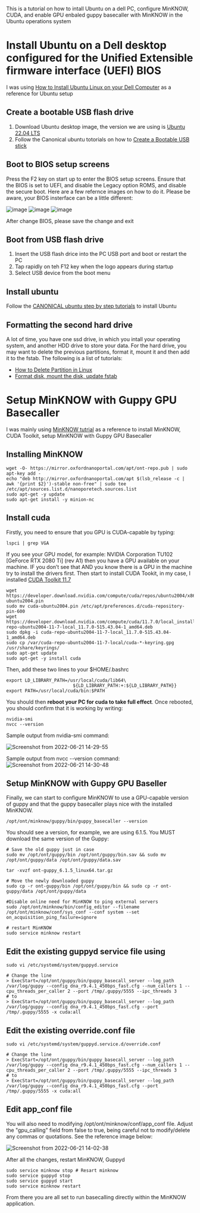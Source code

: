 This is a tutorial on how to intall Ubuntu on a dell PC, configure MinKNOW, CUDA, and enable GPU enbaled guppy basecaller with MinKNOW in the Ubuntu operations system
# Install Ubuntu on a Dell desktop configured for the Unified Extensible firmware interface (UEFI) BIOS
I was using [How to Install Ubuntu Linux on your Dell Computer](https://www.dell.com/support/kbdoc/en-ca/000131655/how-to-install-ubuntu-linux-on-your-dell-pc) as a reference for Ubuntu setup

## Create a bootable USB flash drive
1. Download Ubuntu desktop image, the version we are using is [Ubuntu 22.04 LTS](https://ubuntu.com/download/desktop)
2. Follow the Canonical ubuntu totorials on how to [Create a Bootable USB stick](https://ubuntu.com/tutorials/install-ubuntu-desktop#3-create-a-bootable-usb-stick)
## Boot to BIOS setup screens
Press the F2 key on start up to enter the BIOS setup screens. Ensure that the BIOS is set to UEFI, and disable the Legacy option ROMS, and disable the secure boot. Here are a few refernce images on how to do it. Please be aware, your BIOS insterface can be a little different:

![image](https://user-images.githubusercontent.com/52679027/174858747-5383538b-bb34-4629-aed3-9b7e84392246.png)
![image](https://user-images.githubusercontent.com/52679027/174859187-b8cdaab2-f805-4841-b548-547c6f96fd42.png)
![image](https://user-images.githubusercontent.com/52679027/174892849-f51e928b-cd52-48db-aa48-60b423083427.png)


After change BIOS, please save the change and exit

## Boot from USB flash drive
1. Insert the USB flash drice into the PC USB port and boot or restart the PC
2. Tap rapidly on teh F12 key when the logo appears during startup
3. Select USB device from the boot menu

## Install ubuntu 
Follow the [CANONICAL ubuntu step by step tutorials](https://ubuntu.com/tutorials/install-ubuntu-desktop#1-overview) to install Ubuntu 

## Formatting the second hard drive
A lot of time, you have one ssd drive, in which you intall your operating system, and another HDD drive to store your data. For the hard drive, you may want to delete the previous partitions, format it, mount it and then add it to the fstab. The following is a list of tutorials: 
* [How to Delete Partition in Linux](https://phoenixnap.com/kb/delete-partition-linux)
* [Format disk, mount the disk, update fstab](https://www.cyberciti.biz/faq/linux-disk-format/)

# Setup MinKNOW with Guppy GPU Basecaller
I was mainly using [MinKNOW tutrial](https://jhuapl-bio.github.io/Basestack/supplemental/minknow_guppy) as a reference to install MinKNOW, CUDA Toolkit, setup MinKNOW with Guppy GPU Basecaller

## Installing MinKNOW
```
wget -O- https://mirror.oxfordnanoportal.com/apt/ont-repo.pub | sudo apt-key add -
echo "deb http://mirror.oxfordnanoportal.com/apt $(lsb_release -c | awk '{print $2}')-stable non-free" | sudo tee /etc/apt/sources.list.d/nanoporetech.sources.list
sudo apt-get -y update
sudo apt-get install -y minion-nc
```
## Install cuda
Firstly, you need to ensure that you GPU is CUDA-capable by typing:
```
lspci | grep VGA
```
If you see your GPU model, for example: NVIDIA Corporation TU102 [GeForce RTX 2080 Ti] (rev A1) then you have a GPU available on your machine. IF you don’t see that AND you know there is a GPU in the machine try to install the drivers first. Then start to install CUDA Tookit, in my case, I installed [CUDA Toolkit 11.7](https://developer.nvidia.com/cuda-downloads?target_os=Linux&target_arch=x86_64&Distribution=Ubuntu&target_version=20.04&target_type=deb_local)

```
wget https://developer.download.nvidia.com/compute/cuda/repos/ubuntu2004/x86_64/cuda-ubuntu2004.pin
sudo mv cuda-ubuntu2004.pin /etc/apt/preferences.d/cuda-repository-pin-600
wget https://developer.download.nvidia.com/compute/cuda/11.7.0/local_installers/cuda-repo-ubuntu2004-11-7-local_11.7.0-515.43.04-1_amd64.deb
sudo dpkg -i cuda-repo-ubuntu2004-11-7-local_11.7.0-515.43.04-1_amd64.deb
sudo cp /var/cuda-repo-ubuntu2004-11-7-local/cuda-*-keyring.gpg /usr/share/keyrings/
sudo apt-get update
sudo apt-get -y install cuda
```

Then, add these two lines to your $HOME/.bashrc

```
export LD_LIBRARY_PATH=/usr/local/cuda/lib64\
                         ${LD_LIBRARY_PATH:+:${LD_LIBRARY_PATH}}
export PATH=/usr/local/cuda/bin:$PATH
```

You should then **reboot your PC for cuda to take full effect**. Once rebooted, you should confirm that it is working by writing:
```
nvidia-smi
nvcc --version
```
Sample output from nvidia-smi command:  

![Screenshot from 2022-06-21 14-29-55](https://user-images.githubusercontent.com/52679027/174892221-0cda31c0-e1ea-4a88-abc7-27138a5ff8fe.png)

Sample output from nvcc --version command:  
![Screenshot from 2022-06-21 14-30-48](https://user-images.githubusercontent.com/52679027/174892486-3c303742-a0ff-4edd-b2ec-0056cdb9ed03.png)


## Setup MinKNOW with Guppy GPU Baseller
Finally, we can start to configure MinKNOW to use a GPU-capable version of guppy and that the guppy basecaller plays nice with the installed MinKNOW.

```
/opt/ont/minknow/guppy/bin/guppy_basecaller --version
```
You should see a version, for example, we are using 6.1.5. You MUST download the same version of the Guppy:

```
# Save the old guppy just in case
sudo mv /opt/ont/guppy/bin /opt/ont/guppy/bin.sav && sudo mv /opt/ont/guppy/data /opt/ont/guppy/data.sav

tar -xvzf ont-guppy_6.1.5_linux64.tar.gz

# Move the newly downloaded guppy
sudo cp -r ont-guppy/bin /opt/ont/guppy/bin && sudo cp -r ont-guppy/data /opt/ont/guppy/data

#Disable online need for MinKNOW to ping external servers
sudo /opt/ont/minknow/bin/config_editor --filename /opt/ont/minknow/conf/sys_conf --conf system --set on_acquisition_ping_failure=ignore

# restart MinKNOW
sudo service minknow restart
```

## Edit the existing guppyd service file using 
```
sudo vi /etc/systemd/system/guppyd.service

# Change the line
> ExecStart=/opt/ont/guppy/bin/guppy_basecall_server --log_path /var/log/guppy --config dna_r9.4.1_450bps_fast.cfg --num_callers 1 --cpu_threads_per_caller 2 --port /tmp/.guppy/5555 --ipc_threads 3
# to 
> ExecStart=/opt/ont/guppy/bin/guppy_basecall_server --log_path /var/log/guppy --config dna_r9.4.1_450bps_fast.cfg --port /tmp/.guppy/5555 -x cuda:all
```

## Edit the existing override.conf file
```
sudo vi /etc/systemd/system/guppyd.service.d/override.conf

# Change the line
> ExecStart=/opt/ont/guppy/bin/guppy_basecall_server --log_path /var/log/guppy --config dna_r9.4.1_450bps_fast.cfg --num_callers 1 --cpu_threads_per_caller 2 --port /tmp/.guppy/5555 --ipc_threads 3
# to 
> ExecStart=/opt/ont/guppy/bin/guppy_basecall_server --log_path /var/log/guppy --config dna_r9.4.1_450bps_fast.cfg --port /tmp/.guppy/5555 -x cuda:all
```

## Edit app_conf file  
You will also need to modifying /opt/ont/minknow/conf/app_conf file. Adjust the "gpu_calling" field from false to true, being careful not to modify/delete any commas or quotations. See the reference image below:  

![Screenshot from 2022-06-21 14-02-38](https://user-images.githubusercontent.com/52679027/174887939-b7b24cfd-54f0-4191-bc7c-791fa767f3ce.png)


After all the changes, restart MinKNOW, Guppyd

```
sudo service minknow stop # Resart minknow
sudo service guppyd stop
sudo service guppyd start
sudo service minknow restart
```
From there you are all set to run basecalling directly within the MinKNOW application.


